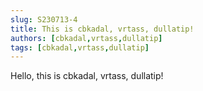 ```yaml
---
slug: S230713-4
title: This is cbkadal, vrtass, dullatip!
authors: [cbkadal,vrtass,dullatip]
tags: [cbkadal,vrtass,dullatip]
---
```


Hello, this is cbkadal, vrtass, dullatip!

